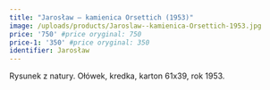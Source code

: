 ```yaml
---
title: "Jarosław – kamienica Orsettich (1953)"
image: /uploads/products/Jaroslaw--kamienica-Orsettich-1953.jpg
price: '750' #price oryginal: 750
price-1: '350' #price oryginal: 350
identifier: Jarosław
---
```


Rysunek z natury. Ołówek, kredka, karton 61x39, rok 1953.